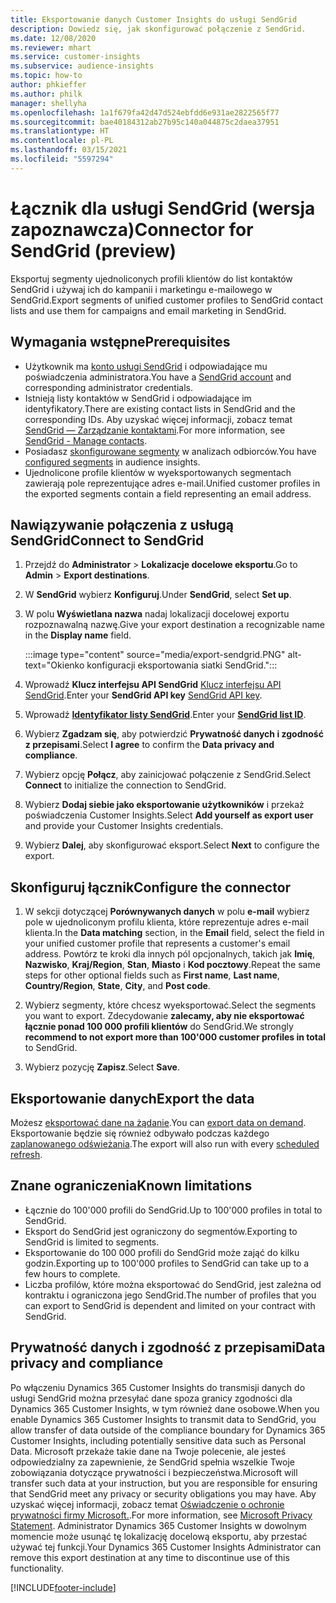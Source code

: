 ```yaml
---
title: Eksportowanie danych Customer Insights do usługi SendGrid
description: Dowiedz się, jak skonfigurować połączenie z SendGrid.
ms.date: 12/08/2020
ms.reviewer: mhart
ms.service: customer-insights
ms.subservice: audience-insights
ms.topic: how-to
author: phkieffer
ms.author: philk
manager: shellyha
ms.openlocfilehash: 1a1f679fa42d47d524ebfdd6e931ae2822565f77
ms.sourcegitcommit: bae40184312ab27b95c140a044875c2daea37951
ms.translationtype: HT
ms.contentlocale: pl-PL
ms.lasthandoff: 03/15/2021
ms.locfileid: "5597294"
---
```

# <a name="connector-for-sendgrid-preview"></a><span data-ttu-id="8e319-103">Łącznik dla usługi SendGrid (wersja zapoznawcza)</span><span class="sxs-lookup"><span data-stu-id="8e319-103">Connector for SendGrid (preview)</span></span>

<span data-ttu-id="8e319-104">Eksportuj segmenty ujednoliconych profili klientów do list kontaktów SendGrid i używaj ich do kampanii i marketingu e-mailowego w SendGrid.</span><span class="sxs-lookup"><span data-stu-id="8e319-104">Export segments of unified customer profiles to SendGrid contact lists and use them for campaigns and email marketing in SendGrid.</span></span> 

## <a name="prerequisites"></a><span data-ttu-id="8e319-105">Wymagania wstępne</span><span class="sxs-lookup"><span data-stu-id="8e319-105">Prerequisites</span></span>

-   <span data-ttu-id="8e319-106">Użytkownik ma [konto usługi SendGrid](https://sendgrid.com/) i odpowiadające mu poświadczenia administratora.</span><span class="sxs-lookup"><span data-stu-id="8e319-106">You have a [SendGrid account](https://sendgrid.com/) and corresponding administrator credentials.</span></span>
-   <span data-ttu-id="8e319-107">Istnieją listy kontaktów w SendGrid i odpowiadające im identyfikatory.</span><span class="sxs-lookup"><span data-stu-id="8e319-107">There are existing contact lists in SendGrid and the corresponding IDs.</span></span> <span data-ttu-id="8e319-108">Aby uzyskać więcej informacji, zobacz temat [SendGrid — Zarządzanie kontaktami](https://sendgrid.com/docs/ui/managing-contacts/create-and-manage-contacts/#manage-contacts).</span><span class="sxs-lookup"><span data-stu-id="8e319-108">For more information, see [SendGrid - Manage contacts](https://sendgrid.com/docs/ui/managing-contacts/create-and-manage-contacts/#manage-contacts).</span></span>
-   <span data-ttu-id="8e319-109">Posiadasz [skonfigurowane segmenty](segments.md) w analizach odbiorców.</span><span class="sxs-lookup"><span data-stu-id="8e319-109">You have [configured segments](segments.md) in audience insights.</span></span>
-   <span data-ttu-id="8e319-110">Ujednolicone profile klientów w wyeksportowanych segmentach zawierają pole reprezentujące adres e-mail.</span><span class="sxs-lookup"><span data-stu-id="8e319-110">Unified customer profiles in the exported segments contain a field representing an email address.</span></span>

## <a name="connect-to-sendgrid"></a><span data-ttu-id="8e319-111">Nawiązywanie połączenia z usługą SendGrid</span><span class="sxs-lookup"><span data-stu-id="8e319-111">Connect to SendGrid</span></span>

1. <span data-ttu-id="8e319-112">Przejdź do **Administrator** > **Lokalizacje docelowe eksportu**.</span><span class="sxs-lookup"><span data-stu-id="8e319-112">Go to **Admin** > **Export destinations**.</span></span>

1. <span data-ttu-id="8e319-113">W **SendGrid** wybierz **Konfiguruj**.</span><span class="sxs-lookup"><span data-stu-id="8e319-113">Under **SendGrid**, select **Set up**.</span></span>

1. <span data-ttu-id="8e319-114">W polu **Wyświetlana nazwa** nadaj lokalizacji docelowej exportu rozpoznawalną nazwę.</span><span class="sxs-lookup"><span data-stu-id="8e319-114">Give your export destination a recognizable name in the **Display name** field.</span></span>

   :::image type="content" source="media/export-sendgrid.PNG" alt-text="Okienko konfiguracji eksportowania siatki SendGrid.":::

1. <span data-ttu-id="8e319-116">Wprowadź **Klucz interfejsu API SendGrid** [Klucz interfejsu API SendGrid](https://sendgrid.com/docs/ui/account-and-settings/api-keys/).</span><span class="sxs-lookup"><span data-stu-id="8e319-116">Enter your **SendGrid API key** [SendGrid API key](https://sendgrid.com/docs/ui/account-and-settings/api-keys/).</span></span>

1. <span data-ttu-id="8e319-117">Wprowadź **[Identyfikator listy SendGrid](https://sendgrid.com/docs/ui/managing-contacts/create-and-manage-contacts/#manage-contacts)**.</span><span class="sxs-lookup"><span data-stu-id="8e319-117">Enter your **[SendGrid list ID](https://sendgrid.com/docs/ui/managing-contacts/create-and-manage-contacts/#manage-contacts)**.</span></span>

1. <span data-ttu-id="8e319-118">Wybierz **Zgadzam się**, aby potwierdzić **Prywatność danych i zgodność z przepisami**.</span><span class="sxs-lookup"><span data-stu-id="8e319-118">Select **I agree** to confirm the **Data privacy and compliance**.</span></span>

1. <span data-ttu-id="8e319-119">Wybierz opcję **Połącz**, aby zainicjować połączenie z SendGrid.</span><span class="sxs-lookup"><span data-stu-id="8e319-119">Select **Connect** to initialize the connection to SendGrid.</span></span>

1. <span data-ttu-id="8e319-120">Wybierz **Dodaj siebie jako eksportowanie użytkowników** i przekaż poświadczenia Customer Insights.</span><span class="sxs-lookup"><span data-stu-id="8e319-120">Select **Add yourself as export user** and provide your Customer Insights credentials.</span></span>

1. <span data-ttu-id="8e319-121">Wybierz **Dalej**, aby skonfigurować eksport.</span><span class="sxs-lookup"><span data-stu-id="8e319-121">Select **Next** to configure the export.</span></span>

## <a name="configure-the-connector"></a><span data-ttu-id="8e319-122">Skonfiguruj łącznik</span><span class="sxs-lookup"><span data-stu-id="8e319-122">Configure the connector</span></span>

1. <span data-ttu-id="8e319-123">W sekcji dotyczącej **Porównywanych danych** w polu **e-mail** wybierz pole w ujednoliconym profilu klienta, które reprezentuje adres e-mail klienta.</span><span class="sxs-lookup"><span data-stu-id="8e319-123">In the **Data matching** section, in the **Email** field, select the field in your unified customer profile that represents a customer's email address.</span></span> <span data-ttu-id="8e319-124">Powtórz te kroki dla innych pól opcjonalnych, takich jak **Imię**, **Nazwisko**, **Kraj/Region**, **Stan**, **Miasto** i **Kod pocztowy**.</span><span class="sxs-lookup"><span data-stu-id="8e319-124">Repeat the same steps for other optional fields such as **First name**, **Last name**, **Country/Region**, **State**, **City**, and **Post code**.</span></span>

1. <span data-ttu-id="8e319-125">Wybierz segmenty, które chcesz wyeksportować.</span><span class="sxs-lookup"><span data-stu-id="8e319-125">Select the segments you want to export.</span></span> <span data-ttu-id="8e319-126">Zdecydowanie **zalecamy, aby nie eksportować łącznie ponad 100 000 profili klientów** do SendGrid.</span><span class="sxs-lookup"><span data-stu-id="8e319-126">We strongly **recommend to not export more than 100'000 customer profiles in total** to SendGrid.</span></span> 

1. <span data-ttu-id="8e319-127">Wybierz pozycję **Zapisz**.</span><span class="sxs-lookup"><span data-stu-id="8e319-127">Select **Save**.</span></span>

## <a name="export-the-data"></a><span data-ttu-id="8e319-128">Eksportowanie danych</span><span class="sxs-lookup"><span data-stu-id="8e319-128">Export the data</span></span>

<span data-ttu-id="8e319-129">Możesz [eksportować dane na żądanie](export-destinations.md).</span><span class="sxs-lookup"><span data-stu-id="8e319-129">You can [export data on demand](export-destinations.md).</span></span> <span data-ttu-id="8e319-130">Eksportowanie będzie się również odbywało podczas każdego [zaplanowanego odświeżania](system.md#schedule-tab).</span><span class="sxs-lookup"><span data-stu-id="8e319-130">The export will also run with every [scheduled refresh](system.md#schedule-tab).</span></span>

## <a name="known-limitations"></a><span data-ttu-id="8e319-131">Znane ograniczenia</span><span class="sxs-lookup"><span data-stu-id="8e319-131">Known limitations</span></span>

- <span data-ttu-id="8e319-132">Łącznie do 100'000 profili do SendGrid.</span><span class="sxs-lookup"><span data-stu-id="8e319-132">Up to 100'000 profiles in total to SendGrid.</span></span>
- <span data-ttu-id="8e319-133">Eksport do SendGrid jest ograniczony do segmentów.</span><span class="sxs-lookup"><span data-stu-id="8e319-133">Exporting to SendGrid is limited to segments.</span></span>
- <span data-ttu-id="8e319-134">Eksportowanie do 100 000 profili do SendGrid może zająć do kilku godzin.</span><span class="sxs-lookup"><span data-stu-id="8e319-134">Exporting up to 100'000 profiles to SendGrid can take up to a few hours to complete.</span></span> 
- <span data-ttu-id="8e319-135">Liczba profilów, które można eksportować do SendGrid, jest zależna od kontraktu i ograniczona jego SendGrid.</span><span class="sxs-lookup"><span data-stu-id="8e319-135">The number of profiles that you can export to SendGrid is dependent and limited on your contract with SendGrid.</span></span>

## <a name="data-privacy-and-compliance"></a><span data-ttu-id="8e319-136">Prywatność danych i zgodność z przepisami</span><span class="sxs-lookup"><span data-stu-id="8e319-136">Data privacy and compliance</span></span>

<span data-ttu-id="8e319-137">Po włączeniu Dynamics 365 Customer Insights do transmisji danych do usługi SendGrid można przesyłać dane spoza granicy zgodności dla Dynamics 365 Customer Insights, w tym również dane osobowe.</span><span class="sxs-lookup"><span data-stu-id="8e319-137">When you enable Dynamics 365 Customer Insights to transmit data to SendGrid, you allow transfer of data outside of the compliance boundary for Dynamics 365 Customer Insights, including potentially sensitive data such as Personal Data.</span></span> <span data-ttu-id="8e319-138">Microsoft przekaże takie dane na Twoje polecenie, ale jesteś odpowiedzialny za zapewnienie, że SendGrid spełnia wszelkie Twoje zobowiązania dotyczące prywatności i bezpieczeństwa.</span><span class="sxs-lookup"><span data-stu-id="8e319-138">Microsoft will transfer such data at your instruction, but you are responsible for ensuring that SendGrid meet any privacy or security obligations you may have.</span></span> <span data-ttu-id="8e319-139">Aby uzyskać więcej informacji, zobacz temat [Oświadczenie o ochronie prywatności firmy Microsoft.](https://go.microsoft.com/fwlink/?linkid=396732).</span><span class="sxs-lookup"><span data-stu-id="8e319-139">For more information, see [Microsoft Privacy Statement](https://go.microsoft.com/fwlink/?linkid=396732).</span></span>
<span data-ttu-id="8e319-140">Administrator Dynamics 365 Customer Insights w dowolnym momencie może usunąć tę lokalizację docelową eksportu, aby przestać używać tej funkcji.</span><span class="sxs-lookup"><span data-stu-id="8e319-140">Your Dynamics 365 Customer Insights Administrator can remove this export destination at any time to discontinue use of this functionality.</span></span>


[!INCLUDE[footer-include](../includes/footer-banner.md)]